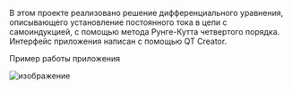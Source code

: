 В этом проекте реализовано решение дифференциального уравнения, описывающего установление постоянного тока в цепи с самоиндукцией, с помощью метода Рунге-Кутта четвертого порядка. Интерфейс приложения написан с помощью QT Creator.

Пример работы приложения

![изображение](https://github.com/ekhalabuda/RK4-method/assets/112930468/682adcbb-83ed-489e-8e11-d6352000afc7)

